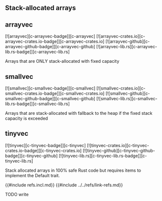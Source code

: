 ## Stack-allocated arrays

## arrayvec

[![arrayvec][c-arrayvec-badge]][c-arrayvec]
[![arrayvec-crates.io][c-arrayvec-crates.io-badge]][c-arrayvec-crates.io]
[![arrayvec-github][c-arrayvec-github-badge]][c-arrayvec-github]
[![arrayvec-lib.rs][c-arrayvec-lib.rs-badge]][c-arrayvec-lib.rs]

Arrays that are ONLY stack-allocated with fixed capacity

## smallvec

[![smallvec][c-smallvec-badge]][c-smallvec]
[![smallvec-crates.io][c-smallvec-crates.io-badge]][c-smallvec-crates.io]
[![smallvec-github][c-smallvec-github-badge]][c-smallvec-github]
[![smallvec-lib.rs][c-smallvec-lib.rs-badge]][c-smallvec-lib.rs]

Arrays that are stack-allocated with fallback to the heap if the fixed stack capacity is exceeded

## tinyvec

[![tinyvec][c-tinyvec-badge]][c-tinyvec]
[![tinyvec-crates.io][c-tinyvec-crates.io-badge]][c-tinyvec-crates.io]
[![tinyvec-github][c-tinyvec-github-badge]][c-tinyvec-github]
[![tinyvec-lib.rs][c-tinyvec-lib.rs-badge]][c-tinyvec-lib.rs]

Stack allocated arrays in 100% safe Rust code but requires items to implement the Default trait.

{{#include refs.incl.md}}
{{#include ../../refs/link-refs.md}}

<div class="hidden">
TODO write
</div>
